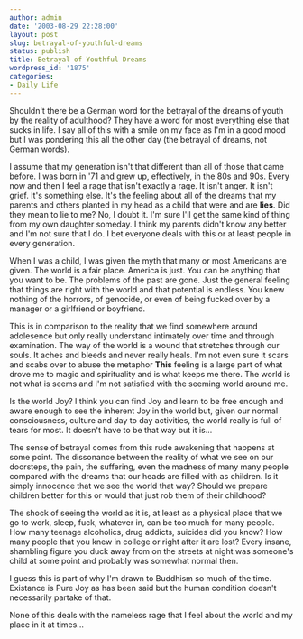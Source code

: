 ```yaml
---
author: admin
date: '2003-08-29 22:28:00'
layout: post
slug: betrayal-of-youthful-dreams
status: publish
title: Betrayal of Youthful Dreams
wordpress_id: '1875'
categories:
- Daily Life
---
```

Shouldn&apos;t there be a German word for the betrayal of the dreams of youth by the reality of adulthood? They have a word for most everything else that sucks in life. I say all of this with a smile on my face as I&apos;m in a good mood but I was pondering this all the other day (the betrayal of dreams, not German words).

I assume that my generation isn&apos;t that different than all of those that came before. I was born in &apos;71 and grew up, effectively, in the 80s and 90s. Every now and then I feel a rage that isn&apos;t exactly a rage. It isn&apos;t anger. It isn&apos;t grief. It&apos;s something else. It&apos;s the feeling about all of the dreams that my parents and others planted in my head as a child that were and are <b>lies</b>. Did they mean to lie to me? No, I doubt it. I&apos;m sure I&apos;ll get the same kind of thing from my own daughter someday. I think my parents didn&apos;t know any better and I&apos;m not sure that I do. I bet everyone deals with this or at least people in every generation.

When I was a child, I was given the myth that many or most Americans are given. The world is a fair place. America is just. You can be anything that you want to be. The problems of the past are gone. Just the general feeling that things are right with the world and that potential is endless. You knew nothing of the horrors, of genocide, or even of being fucked over by a manager or a girlfriend or boyfriend.

This is in comparison to the reality that we find somewhere around adolesence but only really understand intimately over time and through examination. The way of the world is a wound that stretches through our souls. It aches and bleeds and never really heals. I&apos;m not even sure it scars and scabs over to abuse the metaphor <b>This</b> feeling is a large part of what drove me to magic and spirituality and is what keeps me there. The world is not what is seems and I&apos;m not satisfied with the seeming world around me.

Is the world Joy? I think you can find Joy and learn to be free enough and aware enough to see the inherent Joy in the world but, given our normal consciousness, culture and day to day activities, the world really is full of tears for most. It doesn&apos;t have to be that way but it is...

The sense of betrayal comes from this rude awakening that happens at some point. The dissonance between the reality of what we see on our doorsteps, the pain, the suffering, even the madness of many many people compared with the dreams that our heads are filled with as children. Is it simply innocence that we see the world that way? Should we prepare children better for this or would that just rob them of their childhood?

The shock of seeing the world as it is, at least as a physical place that we go to work, sleep, fuck, whatever in, can be too much for many people. How many teenage alcoholics, drug addicts, suicides did you know? How many people that you knew in college or right after it are lost? Every insane, shambling figure you duck away from on the streets at night was someone&apos;s child at some point and probably was somewhat normal then.

I guess this is part of why I&apos;m drawn to Buddhism so much of the time. Existance is Pure Joy as has been said but the human condition doesn&apos;t necessarily partake of that.

None of this deals with the nameless rage that I feel about the world and my place in it at times...
